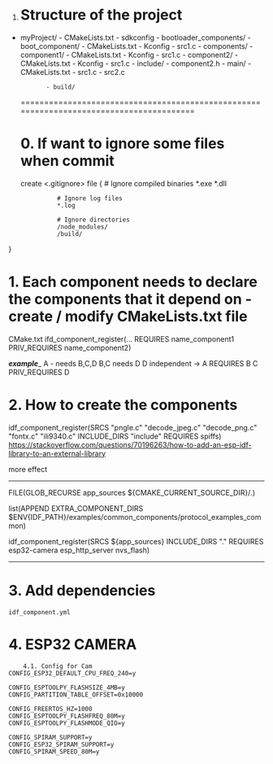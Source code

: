 
1. Structure of the project
    =========================================================================================
- myProject/
             - CMakeLists.txt
             - sdkconfig
             - bootloader_components/ - boot_component/ - CMakeLists.txt
                                                        - Kconfig
                                                        - src1.c
             - components/ - component1/ - CMakeLists.txt
                                         - Kconfig
                                         - src1.c
                           - component2/ - CMakeLists.txt
                                         - Kconfig
                                         - src1.c
                                         - include/ - component2.h
             - main/       - CMakeLists.txt
                           - src1.c
                           - src2.c

             - build/
    ========================================================================================
   # 0. If want to ignore some files when commit
   create <.gitignore> file
{
                # Ignore compiled binaries
                *.exe
                *.dll

                # Ignore log files
                *.log

                # Ignore directories
                /node_modules/
                /build/
}



   # 1. Each component needs to declare the components that it depend on - create / modify CMakeLists.txt file
   CMake.txt 
                ifd_component_register(...
                            REQUIRES name_component1
                            PRIV_REQUIRES name_component2)

_____example______
A - needs B,C,D
B,C needs D
D independent
-> A REQUIRES B C
     PRIV_REQUIRES D

   # 2. How to create the components
   idf_component_register(SRCS "pngle.c" "decode_jpeg.c" "decode_png.c" "fontx.c" "ili9340.c"
                       INCLUDE_DIRS "include"
                       REQUIRES spiffs)
    https://stackoverflow.com/questions/70196263/how-to-add-an-esp-idf-library-to-an-external-library

more effect
_______________________________________________________________________
FILE(GLOB_RECURSE app_sources ${CMAKE_CURRENT_SOURCE_DIR}/*.*)

list(APPEND EXTRA_COMPONENT_DIRS $ENV{IDF_PATH}/examples/common_components/protocol_examples_common)

idf_component_register(SRCS ${app_sources}
                    INCLUDE_DIRS "."
                    REQUIRES esp32-camera esp_http_server nvs_flash)

_______________________________________________________________________

   # 3. Add dependencies 
    idf_component.yml


   # 4. ESP32 CAMERA
        4.1. Config for Cam
    CONFIG_ESP32_DEFAULT_CPU_FREQ_240=y

    CONFIG_ESPTOOLPY_FLASHSIZE_4MB=y
    CONFIG_PARTITION_TABLE_OFFSET=0x10000

    CONFIG_FREERTOS_HZ=1000
    CONFIG_ESPTOOLPY_FLASHFREQ_80M=y
    CONFIG_ESPTOOLPY_FLASHMODE_QIO=y

    CONFIG_SPIRAM_SUPPORT=y
    CONFIG_ESP32_SPIRAM_SUPPORT=y
    CONFIG_SPIRAM_SPEED_80M=y
